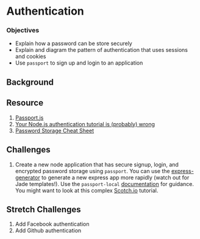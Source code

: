 # Authentication

### Objectives

* Explain how a password can be store securely
* Explain and diagram the pattern of authentication that uses sessions and cookies
* Use `passport` to sign up and login to an application

## Background



## Resource

1. [Passport.js](http://passportjs.org/)
1. [Your Node.js authentication tutorial is (probably) wrong](https://hackernoon.com/your-node-js-authentication-tutorial-is-wrong-f1a3bf831a46)
1. [Password Storage Cheat Sheet](https://www.owasp.org/index.php/Password_Storage_Cheat_Sheet)

## Challenges

1. Create a new node application that has secure signup, login, and encrypted password storage using `passport`. You can use the [express-generator](https://expressjs.com/en/starter/generator.html) to generate a new express app more rapidly (watch out for Jade templates!). Use the `passport-local` [documentation](https://github.com/jaredhanson/passport-local) for guidance. You might want to look at this complex [Scotch.io](https://scotch.io/tutorials/easy-node-authentication-setup-and-local) tutorial.

## Stretch Challenges

1. Add Facebook authentication
1. Add Github authentication
